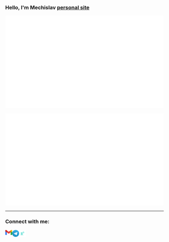 ### Hello, I'm Mechislav [personal site](https://pugavkomm.github.io/#/)

![image](https://github.com/Pugavkomm/Pugavkomm-github-stats/blob/master/generated/languages.svg) 
 
![image](https://github.com/Pugavkomm/Pugavkomm-github-stats/blob/master/generated/overview.svg)

---
### Connect with me:
[<img align="left" alt="gmail.com" width="22px" src="icons/gmail.svg" />][gmail]

[<img align="left" alt="gmail.com" width="22px" src="icons/Telegram.png" />][telegram]
[<img align="left" alt="gmail.com" width="22px" src="icons/rg.png" />][resgate]



[website]: https://pugavkomm.github.io/#/
[gmail]: slavapugavko2@gmail.com
[course]: http://vsCodeHero.com 
[telegram]: https://t.me/Mechislav
[resgate]: https://www.researchgate.net/profile/Mechislav-Pugavko
